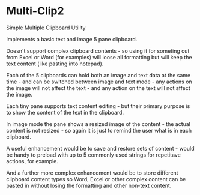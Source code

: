 # Multi-Clip2

Simple Multiple Clipboard Utility

Implements a basic text and image 5 pane clipboard.  

Doesn't support complex clipboard contents - so using it for someting cut from Excel or Word (for examples) 
will loose all formatting but will keep the text content (like pasting into notepad).

Each of the 5 clipboards can hold both an image and text data at the same time - and can be switched between 
image and text mode - any actions on the image will not affect the text - and any action on the text will not 
affect the image.

Each tiny pane supports text content editing - but their primary purpose is to show the content of the text 
in the clipboard.

In image mode the pane shows a resized image of the content - the actual content is not resized - so again 
it is just to remind the user what is in each clipboard.

A useful enhancement would be to save and restore sets of content - would be handy to preload with up to 5 
commonly used strings for repetitave actions, for example.

And a further more complex enhancement would be to store different clipboard content types so Word, Excel 
or other complex content can be pasted in without losing the formatting and other non-text content.
